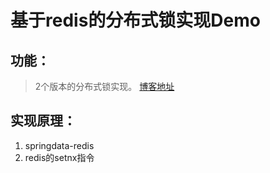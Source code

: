 # 基于redis的分布式锁实现Demo
## 功能：
> 2个版本的分布式锁实现。
> [博客地址](https://www.cnblogs.com/langshiquan/p/9531198.html)
## 实现原理：
1. springdata-redis  
2. redis的setnx指令
